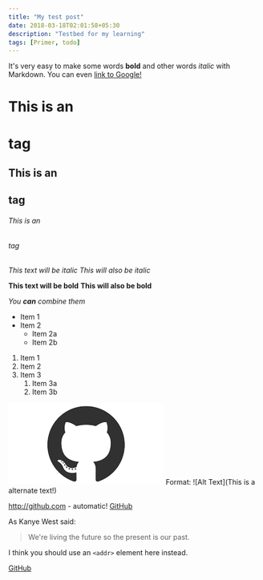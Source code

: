```yaml
---
title: "My test post"
date: 2018-03-18T02:01:58+05:30
description: "Testbed for my learning"
tags: [Primer, todo]
---
```


It's very easy to make some words **bold** and other words *italic* with Markdown. You can even [link to Google!](http://google.com)

# This is an <h1> tag
## This is an <h2> tag
###### This is an <h6> tag
  
 *This text will be italic*
_This will also be italic_

**This text will be bold**
__This will also be bold__

_You **can** combine them_


* Item 1
* Item 2
  * Item 2a
  * Item 2b
  
 1. Item 1
1. Item 2
1. Item 3
   1. Item 3a
   1. Item 3b
   
 ![GitHub Logo](/images/github.png)
Format: ![Alt Text](This is a alternate text!)

http://github.com - automatic!
[GitHub](http://github.com)

As Kanye West said:

> We're living the future so
> the present is our past.

I think you should use an
`<addr>` element here instead.

[GitHub](http://github.com)
